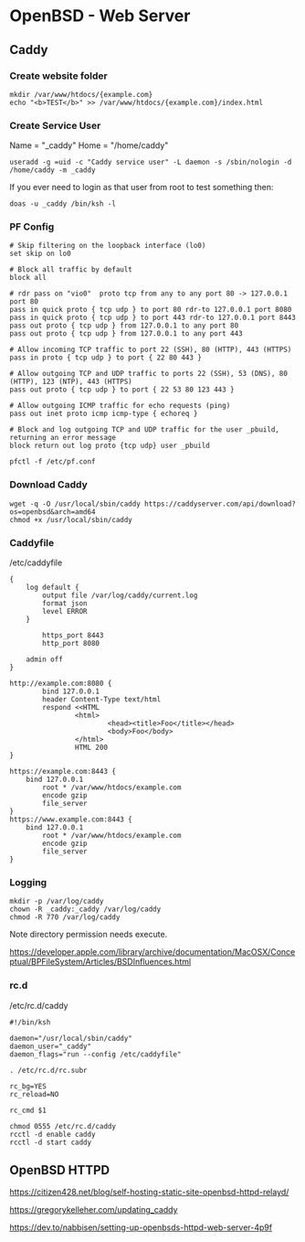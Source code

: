 # OpenBSD - Web Server

## Caddy

### Create website folder

```
mkdir /var/www/htdocs/{example.com}
echo "<b>TEST</b>" >> /var/www/htdocs/{example.com}/index.html
```

### Create Service User

Name = "_caddy" Home = "/home/caddy"
```
useradd -g =uid -c "Caddy service user" -L daemon -s /sbin/nologin -d /home/caddy -m _caddy
```

If you ever need to login as that user from root to test something then:

```
doas -u _caddy /bin/ksh -l
```

### PF Config

```
# Skip filtering on the loopback interface (lo0)
set skip on lo0

# Block all traffic by default
block all

# rdr pass on "vio0"  proto tcp from any to any port 80 -> 127.0.0.1 port 80
pass in quick proto { tcp udp } to port 80 rdr-to 127.0.0.1 port 8080
pass in quick proto { tcp udp } to port 443 rdr-to 127.0.0.1 port 8443
pass out proto { tcp udp } from 127.0.0.1 to any port 80
pass out proto { tcp udp } from 127.0.0.1 to any port 443

# Allow incoming TCP traffic to port 22 (SSH), 80 (HTTP), 443 (HTTPS)
pass in proto { tcp udp } to port { 22 80 443 }

# Allow outgoing TCP and UDP traffic to ports 22 (SSH), 53 (DNS), 80 (HTTP), 123 (NTP), 443 (HTTPS)
pass out proto { tcp udp } to port { 22 53 80 123 443 }

# Allow outgoing ICMP traffic for echo requests (ping)
pass out inet proto icmp icmp-type { echoreq }

# Block and log outgoing TCP and UDP traffic for the user _pbuild, returning an error message
block return out log proto {tcp udp} user _pbuild
```

```
pfctl -f /etc/pf.conf
```

### Download Caddy

```
wget -q -O /usr/local/sbin/caddy https://caddyserver.com/api/download?os=openbsd&arch=amd64
chmod +x /usr/local/sbin/caddy
```

### Caddyfile

/etc/caddyfile

```
{
	log default {
		output file /var/log/caddy/current.log
		format json
		level ERROR
	}

        https_port 8443
        http_port 8080

	admin off
}

http://example.com:8080 {
        bind 127.0.0.1
        header Content-Type text/html
        respond <<HTML
                <html>
                        <head><title>Foo</title></head>
                        <body>Foo</body>
                </html>
                HTML 200
}

https://example.com:8443 {
	bind 127.0.0.1
        root * /var/www/htdocs/example.com
        encode gzip
        file_server
}
https://www.example.com:8443 {
	bind 127.0.0.1
        root * /var/www/htdocs/example.com
        encode gzip
        file_server
}
```

### Logging

```
mkdir -p /var/log/caddy
chown -R _caddy:_caddy /var/log/caddy
chmod -R 770 /var/log/caddy
```

Note directory permission needs execute.

https://developer.apple.com/library/archive/documentation/MacOSX/Conceptual/BPFileSystem/Articles/BSDInfluences.html

### rc.d

/etc/rc.d/caddy

```
#!/bin/ksh

daemon="/usr/local/sbin/caddy"
daemon_user="_caddy"
daemon_flags="run --config /etc/caddyfile"

. /etc/rc.d/rc.subr

rc_bg=YES
rc_reload=NO

rc_cmd $1
```

```
chmod 0555 /etc/rc.d/caddy
rcctl -d enable caddy
rcctl -d start caddy
```

## OpenBSD HTTPD

https://citizen428.net/blog/self-hosting-static-site-openbsd-httpd-relayd/


https://gregorykelleher.com/updating_caddy

https://dev.to/nabbisen/setting-up-openbsds-httpd-web-server-4p9f
